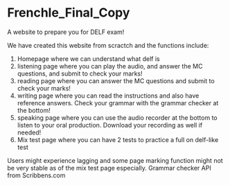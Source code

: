 # Frenchle_Final_Copy
A website to prepare you for DELF exam! 

We have created this website from scractch and the functions include:

1. Homepage where we can understand what delf is
2. listening page where you can play the audio, and answer the MC questions, and submit to check your marks!
3. reading page where you can answer the MC questions and submit to check your marks!
4. writing page where you can read the instructions and also have reference answers. Check your grammar with the grammar checker at the bottom!
5. speaking page where you can use the audio recorder at the bottom to listen to your oral production. Download your recording as well if needed!
6. Mix test page where you can have 2 tests to practice a full on delf-like test

Users might experience lagging and some page marking function might not be very stable as of the mix test page especially. 
Grammar checker API from Scribbens.com
